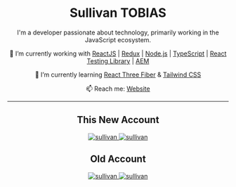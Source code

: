 <h1 align="center"> Sullivan TOBIAS </h1>

<p align="center">
  I'm a developer passionate about technology, primarily working in the JavaScript ecosystem.
</p>

<p align="center">
  🔭 I’m currently working with <a href="https://reactjs.org/">ReactJS</a> | <a href="https://redux.js.org/">Redux</a> | <a href="https://nodejs.org">Node.js</a> | <a href="https://www.typescriptlang.org">TypeScript</a> | <a href="https://testing-library.com">React Testing Library</a> | <a href="https://business.adobe.com/products/experience-manager/adobe-experience-manager.html">AEM</a>
</p>

<p align="center">
  🌱 I’m currently learning <a href="https://docs.pmnd.rs/react-three-fiber/getting-started/introduction">React Three Fiber</a> & <a href="https://tailwindcss.com/">Tailwind CSS</a>
</p>

<p align="center">
  📫 Reach me:
  <a href="https://sullytobias.github.io">Website</a>
</p>

---

<div align="center">
  <h2 align="center"> This New Account </h2>
  <a href="https://github.com/sullytobias">
    <img src="https://github-readme-stats.vercel.app/api/top-langs/?username=sullytobias&show_icons=true&icon_color=805AD5&text_color=718096&bg_color=ffffff00&hide_title=true&include_all_commits=true&count_private=true&hide_border=true" alt="sullivan" />
  </a>
  <a href="https://github.com/sullytobias">
    <img src="https://github-readme-stats.vercel.app/api?username=sullytobias&show_icons=true&icon_color=805AD5&text_color=718096&bg_color=ffffff00&hide_title=true&include_all_commits=true&count_private=true&hide_border=true" alt="sullivan" />
  </a>
</div>

<div align="center">
  <h2 align="center"> Old Account </h2>
  <a href="https://github.com/sullivantobias">
    <img src="https://github-readme-stats.vercel.app/api/top-langs/?username=sullivantobias&show_icons=true&icon_color=805AD5&text_color=718096&bg_color=ffffff00&hide_title=true&include_all_commits=true&count_private=true&hide_border=true" alt="sullivan" />
  </a>
  <a href="https://github.com/sullivantobias">
    <img src="https://github-readme-stats.vercel.app/api?username=sullivantobias&show_icons=true&icon_color=805AD5&text_color=718096&bg_color=ffffff00&hide_title=true&include_all_commits=true&count_private=true&hide_border=true" alt="sullivan" />
  </a>
</div>
